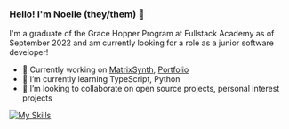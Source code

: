 ### Hello! I'm Noelle (they/them) 👋

I'm a graduate of the Grace Hopper Program at Fullstack Academy as of September 2022 and am currently looking for a role as a junior software developer!

- 🔭 Currently working on [MatrixSynth](https://github.com/noellehuchette/matrixsynth), [Portfolio](https://github.com/noellehuchette/portfolio)
- 🌱 I’m currently learning TypeScript, Python
- 👯 I’m looking to collaborate on open source projects, personal interest projects

[![My Skills](https://skillicons.dev/icons?i=js,html,css,py,java,ts,express,firebase,git,materialui,bootstrap,nodejs,postgres,react,redux)](https://skillicons.dev)
